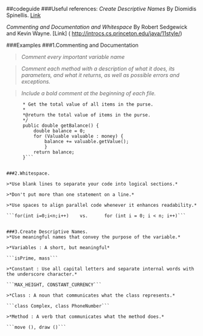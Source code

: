 ##codeguide
###Useful references:
*Create Descriptive Names* By Diomidis Spinellis. [Link](
http://www.informit.com/articles/article.aspx?p=2223710 )

*Commenting and Documentation and Whitespace* By Robert Sedgewick and Kevin Wayne. [Link] (
http://introcs.cs.princeton.edu/java/11style/)


###Examples
###1.Commenting and Documentation 
>*Comment every important variable name*

>*Comment each method with a description of what it does, its parameters, and what it returns, as well as possible errors and exceptions.*

>*Include a bold comment at the beginning of each file.*

   ```  /**
         * Get the total value of all items in the purse.
         *
         *@return the total value of items in the purse.
         */
	     public double getBalance() {
	         double balance = 0;
	         for (Valuable valuable : money) {
	             balance += valuable.getValue();
                 }
	         return balance;
	     }```


###2.Whitespace.

>*Use blank lines to separate your code into logical sections.*

>*Don't put more than one statement on a line.*

>*Use spaces to align parallel code whenever it enhances readability.*

```for(int i=0;i<n;i++)    vs.      for (int i = 0; i < n; i++)```


###3.Create Descriptive Names.
>*Use meaningful names that convey the purpose of the variable.*

>*Variables : A short, but meaningful*

```isPrime, mass```

>*Constant : Use all capital letters and separate internal words with the underscore character.*

```MAX_HEIGHT, CONSTANT_CURRENCY```

>*Class : A noun that communicates what the class represents.*

```class Complex, class PhoneNumber```

>*Method : A verb that communicates what the method does.*

```move (), draw ()```

